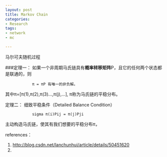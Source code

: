 ```yaml
---
layout: post
title: Markov Chain
categories:
- Research
tags:
- network
- mc

---
```


马尔可夫随机过程

###定理一： 如果一个非周期马氏链具有**概率转移矩阵**P，且它的任何两个状态都是联通的，则


                π = πP 有唯一的非负解。
其中π=[π(1),π(2),π(3)...,π(j),...], π称为马氏链的平稳分布。


定理二：
细致平稳条件（Detailed Balance Condition）

                sigma π(i)Pij = π(j)Pji


主动构造马氏链，使其有我们想要的平稳分布π，


references：

1. http://blog.csdn.net/lanchunhui/article/details/50451620
2. 